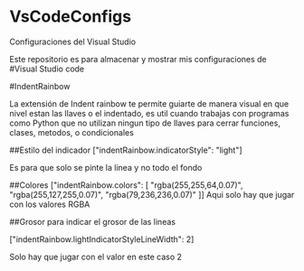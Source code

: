 # VsCodeConfigs
Configuraciones del Visual Studio 


Este repositorio es para almacenar y mostrar mis configuraciones de #Visual Studio code 



#IndentRainbow

La extensión de Indent rainbow te permite guiarte de manera visual en que nivel estan las llaves o el indentado, es util cuando trabajas con programas como Python que no utilizan ningun tipo de llaves para cerrar funciones, clases, metodos, o condicionales 

##Estilo del indicador
["indentRainbow.indicatorStyle": "light"]

Es para que solo se pinte la linea y no todo el fondo 

##Colores
["indentRainbow.colors": [
        "rgba(255,255,64,0.07)",
        "rgba(255,127,255,0.07)",
        "rgba(79,236,236,0.07)"
    ]]
Aqui solo hay que jugar con los valores RGBA    

##Grosor
para indicar el grosor de las lineas 

["indentRainbow.lightIndicatorStyleLineWidth": 2]

Solo hay que jugar con el valor en este caso 2 


